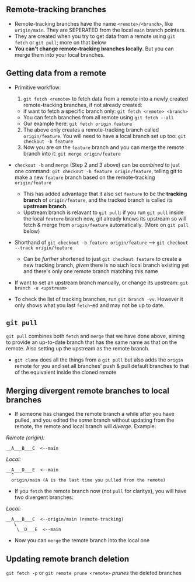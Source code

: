 ## Remote-tracking branches

- Remote-tracking branches have the name `<remote>/<branch>`, like `origin/main`. They are SEPERATED from the local `main` branch pointers.
- They are created when you try to get data from a remote using `git fetch` or `git pull`; more on that below
- **You can't change remote-tracking branches locally**. But you can merge them into your local branches.

## Getting data from a remote

- Primitive workflow:

  1. `git fetch <remote>` to fetch data from a remote into a newly created remote-tracking branches, if not already created:

  - if want to fetch a specific branch only: `git fetch <remote> <branch>`
  - You can fetch branches from all remote using `git fetch --all`
  - Our example here: `git fetch origin feature`

  2. The above only creates a remote-tracking branch called `origin/feature`. You will need to have a local branch set up too: `git checkout -b feature`
  3. Now you are on the `feature` branch and you can merge the remote branch into it: `git merge origin/feature`

- `checkout -b` and `merge` (Step 2 and 3 above) can be _combined_ to just one command: `git checkout -b feature origin/feature`, telling git to make a new `feature` branch based on the remote-tracking `origin/feature`

  - This has added advantage that it also set `feature` to be the **tracking branch** of `origin/feature`, and the tracked branch is called its **upstream branch**.
  - Upstream branch is relavant to `git pull`: if you run `git pull` inside the local `feature` branch now, git already knows its upstream so will fetch & merge from `origin/feature` automatically. (More on `git pull` below)

- Shorthand of `git checkout -b feature origin/feature` --> `git checkout --track origin/feature`

  - Can be _further_ shortened to just `git checkout feature` to create a new tracking branch, _given_ there is no such local branch existing yet and there's only one remote branch matching this name

- If want to set an upstream branch manually, or change its upstream: `git branch -u <upstream>`
- To check the list of tracking branches, run `git branch -vv`. However it only shows what you last `fetch`-ed and may not be up to date.

## `git pull`

`git pull` combines both `fetch` and `merge` that we have done above, aiming to provide an up-to-date branch that has the same name as that on the remote. Also setting up the upstream as the remote branch.

- `git clone` does all the things from a `git pull` but also adds the `origin` remote for you and set all branches' push & pull default branches to that of the equivalent inside the cloned remote

## Merging divergent remote branches to local branches

- If someone has changed the remote branch a while after you have pulled, and you edited the _same_ branch without updating from the remote, the remote and local branch will _diverge_. Example:

_Remote (origin):_

```
__A___B___C  <--main
```

_Local:_

```
__A___D___E  <--main
  ^
  origin/main (A is the last time you pulled from the remote)
```

- If you `fetch` the remote branch now (not `pull` for clarityx), you will have two divergent branches:

_Local:_

```
__A___B___C  <--origin/main (remote-tracking)
   \
    \__D___E  <--main
```

- Now you can `merge` the remote branch into the local one

## Updating remote branch deletion

`git fetch -p` or `git remote prune <remote>` _prunes_ the deleted branches
